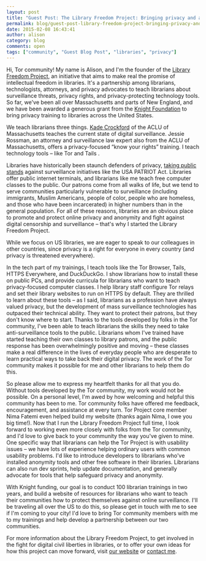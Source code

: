 ```yaml
---
layout: post
title: "Guest Post: The Library Freedom Project: Bringing privacy and anonymity to libraries"
permalink: blog/guest-post-library-freedom-project-bringing-privacy-and-anonymity-libraries
date: 2015-02-08 16:43:41
author: alison
category: blog
comments: open
tags: ["community", "Guest Blog Post", "libraries", "privacy"]
---
```


Hi, Tor community! My name is Alison, and I'm the founder of the [Library Freedom Project](https://libraryfreedomproject.org), an initiative that aims to make real the promise of intellectual freedom in libraries. It's a partnership among librarians, technologists, attorneys, and privacy advocates to teach librarians about surveillance threats, privacy rights, and privacy-protecting technology tools. So far, we've been all over Massachusetts and parts of New England, and we have been awarded a generous grant from the [Knight Foundation](http://www.knightfoundation.org/grants/201450256/) to bring privacy training to libraries across the United States.

We teach librarians three things. [Kade Crockford](https://privacysos.org) of the ACLU of Massachusetts teaches the current state of digital surveillance. Jessie Rossman, an attorney and surveillance law expert also from the ACLU of Massachusetts, offers a privacy-focused “know your rights” training. I teach technology tools – like Tor and Tails .

Libraries have historically been staunch defenders of privacy, [taking public stands](http://www.ala.org/Template.cfm?Section=ifissues&Template=/ContentManagement/ContentDisplay.cfm&ContentID=32307) against surveillance initiatives like the USA PATRIOT Act. Libraries offer public internet terminals, and librarians like me teach free computer classes to the public. Our patrons come from all walks of life, but we tend to serve communities particularly vulnerable to surveillance (including immigrants, Muslim Americans, people of color, people who are homeless, and those who have been incarcerated) in higher numbers than in the general population. For all of these reasons, libraries are an obvious place to promote and protect online privacy and anonymity and fight against digital censorship and surveillance – that's why I started the Library Freedom Project.

While we focus on US libraries, we are eager to speak to our colleagues in other countries, since privacy is a right for everyone in every country (and privacy is threatened everywhere).

In the tech part of my trainings, I teach tools like the Tor Browser, Tails, HTTPS Everywhere, and DuckDuckGo. I show librarians how to install these on public PCs, and provide curricula for librarians who want to teach privacy-focused computer classes. I help library staff configure Tor relays and set their library websites to run on HTTPS by default. They are thrilled to learn about these tools – as I said, librarians as a profession have always valued privacy, but the development of mass surveillance technologies has outpaced their technical ability. They want to protect their patrons, but they don't know where to start. Thanks to the tools developed by folks in the Tor community, I've been able to teach librarians the skills they need to take anti-surveillance tools to the public. Librarians whom I've trained have started teaching their own classes to library patrons, and the public response has been overwhelmingly positive and moving – these classes make a real difference in the lives of everyday people who are desperate to learn practical ways to take back their digital privacy. The work of the Tor community makes it possible for me and other librarians to help them do this.

So please allow me to express my heartfelt thanks for all that you do. Without tools developed by the Tor community, my work would not be possible. On a personal level, I'm awed by how welcoming and helpful this community has been to me. Tor community folks have offered me feedback, encouragement, and assistance at every turn. Tor Project core member Nima Fatemi even helped build my website (thanks again Nima, I owe you big time!). Now that I run the Library Freedom Project full time, I look forward to working even more closely with folks from the Tor community, and I'd love to give back to your community the way you've given to mine. One specific way that librarians can help the Tor Project is with usability issues – we have lots of experience helping ordinary users with common usability problems. I'd like to introduce developers to librarians who've installed anonymity tools and other free software in their libraries. Librarians can also run dev sprints, help update documentation, and generally advocate for tools that help safeguard privacy and anonymity.

With Knight funding, our goal is to conduct 100 librarian trainings in two years, and build a website of resources for librarians who want to teach their communities how to protect themselves against online surveillance. I'll be traveling all over the US to do this, so please get in touch with me to see if I'm coming to your city! I'd love to bring Tor community members with me to my trainings and help develop a partnership between our two communities.

For more information about the Library Freedom Project, to get involved in the fight for digital civil liberties in libraries, or to offer your own ideas for how this project can move forward, visit [our website](https://libraryfreedomproject.org) or [contact me](mailto:alison@libraryfreedomproject.org).
